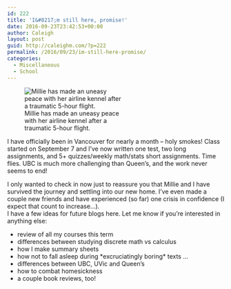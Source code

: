 ```yaml
---
id: 222
title: 'I&#8217;m still here, promise!'
date: 2016-09-23T23:42:53+00:00
author: Caleigh
layout: post
guid: http://caleighm.com/?p=222
permalink: /2016/09/23/im-still-here-promise/
categories:
  - Miscellaneous
  - School
---
```

<div>
  <figure id="attachment_223" style="width: 225px" class="wp-caption alignleft"><img class="wp-image-223 size-medium" src="http://i0.wp.com/caleighm.com/wp-content/uploads/2016/09/IMG_0098-225x300.jpg?fit=225%2C300" alt="Millie has made an uneasy peace with her airline kennel after a traumatic 5-hour flight." srcset="http://i2.wp.com/caleighm.com/wp-content/uploads/2016/09/IMG_0098.jpg?resize=225%2C300 225w, http://i2.wp.com/caleighm.com/wp-content/uploads/2016/09/IMG_0098.jpg?resize=768%2C1024 768w, http://i2.wp.com/caleighm.com/wp-content/uploads/2016/09/IMG_0098.jpg?w=1536 1536w" sizes="(max-width: 225px) 100vw, 225px" data-recalc-dims="1" /><figcaption class="wp-caption-text">Millie has made an uneasy peace with her airline kennel after a traumatic 5-hour flight.</figcaption></figure> 
  
  <p>
    I have officially been in Vancouver for nearly a month &#8211; holy smokes! Class started on September 7 and I&#8217;ve now written one test, two long assignments, and 5+ quizzes/weekly math/stats short assignments. Time flies. UBC is much more challenging than Queen&#8217;s, and the work never seems to end!
  </p>
</div>

<div>
</div>

<div>
  I only wanted to check in now just to reassure you that Millie and I have survived the journey and settling into our new home. I&#8217;ve even made a couple new friends and have experienced (so far) one crisis in confidence (I expect that count to increase&#8230;).
</div>

<div>
</div>

<div>
</div>

<div>
  I have a few ideas for future blogs here. Let me know if you&#8217;re interested in anything else:
</div>

<div>
</div>

  * review of all my courses this term
  * differences between studying discrete math vs calculus
  * how I make summary sheets
  * how not to fall asleep during \*excruciatingly boring\* texts &#8230;
  * differences between UBC, UVic and Queen&#8217;s
  * how to combat homesickness
  * a couple book reviews, too!